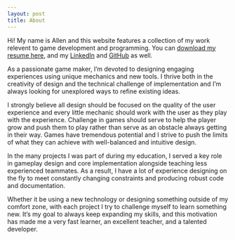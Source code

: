 ```yaml
---
layout: post
title: About
---
```

Hi! My name is Allen and this website features a collection of my work relevent to game development and programming. You can [download my resume here](/assets/Resume.pdf), and my [LinkedIn](https://www.linkedin.com/in/allen-santmier-6a13042b0/) and [GitHub](https://github.com/asantmier) as well.

As a passionate game maker, I’m devoted to designing engaging experiences using unique mechanics and new tools. I thrive both in the creativity of design and the technical challenge of implementation and I’m always looking for unexplored ways to refine existing ideas.

I strongly believe all design should be focused on the quality of the user experience and every little mechanic should work with the user as they play with the experience. Challenge in games should serve to help the player grow and push them to play rather than serve as an obstacle always getting in their way. Games have tremendous potential and I strive to push the limits of what they can achieve with well-balanced and intuitive design.

In the many projects I was part of during my education, I served a key role in gameplay design and core implementation alongside teaching less experienced teammates. As a result, I have a lot of experience designing on the fly to meet constantly changing constraints and producing robust code and documentation.

Whether it be using a new technology or designing something outside of my comfort zone, with each project I try to challenge myself to learn something new. It’s my goal to always keep expanding my skills, and this motivation has made me a very fast learner, an excellent teacher, and a talented developer.